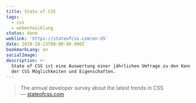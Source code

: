```yaml
---
title: State of CSS
tags:
  - css
  - webentwicklung
status: done
weblink: 'https://stateofcss.com/en-US'
date: 2020-10-23T00:00:00.000Z
bookmarkLang: en
socialImage: 
description: >-
  State of CSS ist eine Auswertung einer jährlichen Umfrage zu den Kenntnissen
  der CSS Möglichkeiten und Eigenschaften.
---
```

<blockquote>The annual developer survey about the latest trends in CSS<footer>— <a href="https://stateofcss.com/en-US">stateofcss.com</a></footer></blockquote>
